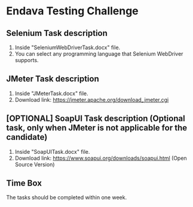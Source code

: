 # Endava Testing Challenge

## Selenium Task description
1) Inside "SeleniumWebDriverTask.docx" file.
2) You can select any programming language that Selenium WebDriver supports.

## JMeter Task description
1) Inside "JMeterTask.docx" file.
2) Download link: https://jmeter.apache.org/download_jmeter.cgi

## [OPTIONAL] SoapUI Task description (Optional task, only when JMeter is not applicable for the candidate)
1) Inside "SoapUITask.docx" file.
2) Download link: https://www.soapui.org/downloads/soapui.html (Open Source Version)

## Time Box 
The tasks should be completed within one week. 
